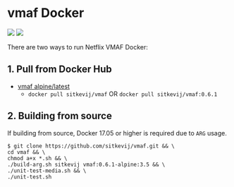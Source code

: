 # vmaf Docker

[![](https://images.microbadger.com/badges/image/sitkevij/vmaf.svg)](https://microbadger.com/images/sitkevij/vmaf "docker layers") [![](https://images.microbadger.com/badges/version/sitkevij/vmaf.svg)](https://microbadger.com/images/sitkevij/vmaf "release version")

There are two ways to run Netflix VMAF Docker:

## 1. Pull from Docker Hub

- [vmaf alpine/latest](https://github.com/sitkevij/vmaf/tree/master/alpine)
  - `docker pull sitkevij/vmaf` OR `docker pull sitkevij/vmaf:0.6.1`

## 2. Building from source
If building from source, Docker 17.05 or higher is required due to `ARG` usage.
```
$ git clone https://github.com/sitkevij/vmaf.git && \
cd vmaf && \
chmod a+x *.sh && \
./build-arg.sh sitkevij vmaf:0.6.1-alpine:3.5 && \
./unit-test-media.sh && \
./unit-test.sh
```